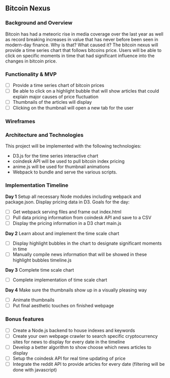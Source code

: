 ## Bitcoin Nexus  

### Background and Overview
Bitcoin has had a meteoric rise in media coverage over the last year as well as record breaking increases in value that has never before been seen in modern-day finance. Why is that? What caused it? The bitcoin nexus will provide a time series chart that follows bitcoins price. Users will be able to click on specific moments in time that had significant influence into the changes in bitcoin price. 

### Functionality & MVP
- [ ] Provide a time series chart of bitcoin prices
- [ ] Be able to click on a highlight bubble that will show articles that could explain major causes of price fluctuation
- [ ] Thumbnails of the articles will display
- [ ] Clicking on the thumbnail will open a new tab for the user

### Wireframes

### Architecture and Technologies
This project will be implemented with the following technologies:
- D3.js for the time series interactive chart
- coindesk API will be used to pull bitcoin index pricing
- anime.js will be used for thumbnail animations
- Webpack to bundle and serve the various scripts.

### Implementation Timeline
**Day 1** Setup all necessary Node modules including webpack and package.json. Display pricing data in D3. Goals for the day:
- [ ] Get webpack serving files and frame out index.html
- [ ] Pull data pricing information from coindesk API and save to a CSV 
- [ ] Display the pricing information in a D3 chart 
  main.js

**Day 2** Learn about and implement the time scale chart
- [ ] Display highlight bubbles in the chart to designate significant moments in time 
- [ ] Manually compile news information that will be showed in these highlight bubbles 
timeline.js

**Day 3** Complete time scale chart
- [ ] Complete implementation of time scale chart

**Day 4** Make sure the thumbnails show up in a visually pleasing way
- [ ] Animate thumbnails
- [ ] Put final aesthetic touches on finished webpage

### Bonus features
- [ ] Create a Node.js backend to house indexes and keywords
- [ ] Create your own webpage crawler to search specific cryptocurrency sites for news to display for every date in the timeline 
- [ ] Develop a better algorithm to show choose which news articles to display
- [ ] Setup the coindesk API for real time updating of price 
- [ ] Integrate the reddit API to provide articles for every date (filtering will be done with javascript)
